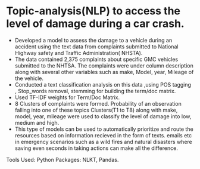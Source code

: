 # Topic-analysis(NLP) to access the level of damage during a car crash.

* Developed a model to assess the damage to a vehicle during an accident using the text data from complaints submitted to National Highway safety and Traffic Administration( NHSTA). 
* The data contained 2,375 complaints about specific GMC vehicles submitted to the NHTSA. The complaints were under column description along with several other variables such as make, Model, year, Mileage of the vehicle.
* Conducted a text classification analysis on this data ,using POS tagging , Stop_words removal, stemming for building the term/doc matrix. 
* Used TF-IDF weights for Term/Doc Matrix.
* 8 Clusters of complaints were formed. Probability of an observation falling into one of these topics Clusters(T1 to T8) along with make, model, year, mileage were used to classify the level of damage into low, medium and high.
* This type of models can be used to automatically prioritize and route the resources based on information recieved in the form of texts. emails etc in emergency scenarios such as a wild fires and natural disasters where saving even seconds in taking actions can make all the difference.

Tools Used: Python
Packages: NLKT, Pandas.
